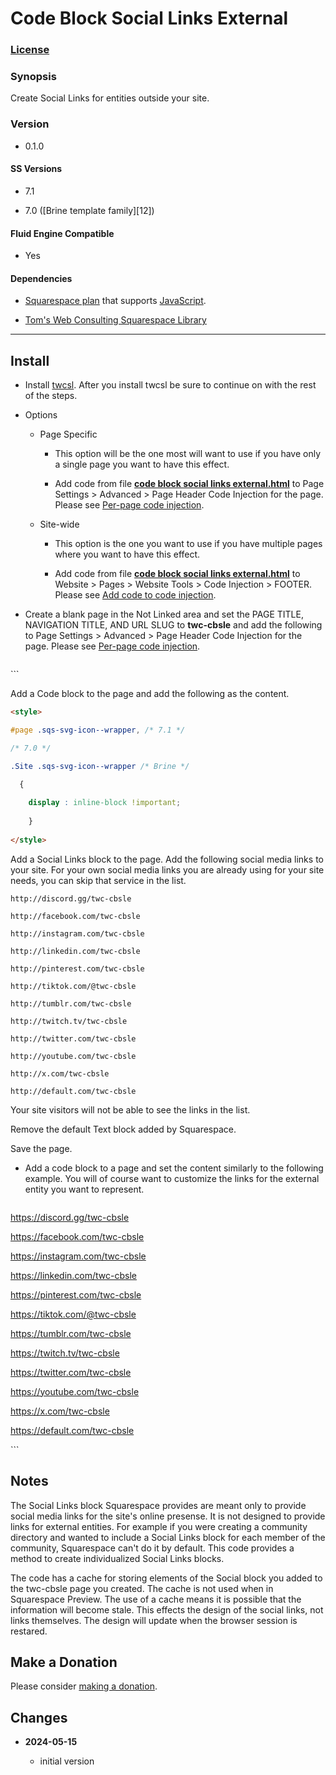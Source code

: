# Code Block Social Links External

### [License][1]

### Synopsis

Create Social Links for entities outside your site.

### Version

  * 0.1.0

#### SS Versions

  * 7.1
  
  * 7.0 ([Brine template family][12])

#### Fluid Engine Compatible

  * Yes

#### Dependencies

  * [Squarespace plan][2] that supports [JavaScript][3].
  
  * [Tom's Web Consulting Squarespace Library][4]

---

## Install

* Install [twcsl][5]. After you install twcsl be sure to continue on with the
  rest of the steps.
  
* Options

  * Page Specific
  
    * This option will be the one most will want to use if you have only a
      single page you want to have this effect.
      
    * Add code from file **[code block social links external.html][6]** to Page
      Settings > Advanced > Page Header Code Injection for the page. Please see
      [Per-page code injection][7].
      
  * Site-wide
  
    * This option is the one you want to use if you have multiple pages where
      you want to have this effect.
      
    * Add code from file **[code block social links external.html][6]** to
      Website > Pages > Website Tools > Code Injection > FOOTER. Please see [Add
      code to code injection][8].
      
* Create a blank page in the Not Linked area and set the PAGE TITLE, NAVIGATION
  TITLE, AND URL SLUG to **twc-cbsle** and add the following to Page Settings >
  Advanced > Page Header Code Injection for the page. Please see [Per-page code
  injection][7].
  
  ```html
<meta name="robots" content="noindex" />
  ```
  
  Add a Code block to the page and add the following as the content.
  
  ```html
<style>

  #page .sqs-svg-icon--wrapper, /* 7.1 */
  
  /* 7.0 */
  
  .Site .sqs-svg-icon--wrapper /* Brine */
  
    {
    
      display : inline-block !important;
      
      }
      
  </style>
  ```
  
  Add a Social Links block to the page. Add the following social media links to
  your site. For your own social media links you are already using for your site
  needs, you can skip that service in the list.
  
  ```text
  http://discord.gg/twc-cbsle
  
  http://facebook.com/twc-cbsle
  
  http://instagram.com/twc-cbsle
  
  http://linkedin.com/twc-cbsle
  
  http://pinterest.com/twc-cbsle
  
  http://tiktok.com/@twc-cbsle
  
  http://tumblr.com/twc-cbsle
  
  http://twitch.tv/twc-cbsle
  
  http://twitter.com/twc-cbsle
  
  http://youtube.com/twc-cbsle
  
  http://x.com/twc-cbsle
  
  http://default.com/twc-cbsle
  ```
  
  Your site visitors will not be able to see the links in the list.
  
  Remove the default Text block added by Squarespace.
  
  Save the page.
  
* Add a code block to a page and set the content similarly to the following
  example. You will of course want to customize the links for the external
  entity you want to represent.
  
  ```html
<x-twc-cbsle>

  https://discord.gg/twc-cbsle
  
  https://facebook.com/twc-cbsle
  
  https://instagram.com/twc-cbsle
  
  https://linkedin.com/twc-cbsle
  
  https://pinterest.com/twc-cbsle
  
  https://tiktok.com/@twc-cbsle
  
  https://tumblr.com/twc-cbsle
  
  https://twitch.tv/twc-cbsle
  
  https://twitter.com/twc-cbsle
  
  https://youtube.com/twc-cbsle
  
  https://x.com/twc-cbsle
  
  https://default.com/twc-cbsle
  
  </x-twc-cbsle>
  ```

## Notes

The Social Links block Squarespace provides are meant only to provide social
media links for the site's online presense. It is not designed to provide links
for external entities. For example if you were creating a community directory
and wanted to include a Social Links block for each member of the community,
Squarespace can't do it by default. This code provides a method to create
individualized Social Links blocks.

The code has a cache for storing elements of the Social block you added to the
twc-cbsle page you created. The cache is not used when in Squarespace Preview.
The use of a cache means it is possible that the information will become stale.
This effects the design of the social links, not links themselves. The design
will update when the browser session is restared.

## Make a Donation

Please consider [making a donation][9].

## Changes

<!-- * **2021-05-19**

  * added a choice of paragraph styles
  * user can set store url slug
  * bumped version to 0.2d0
  -->
* **2024-05-15**

  * initial version

[1]: https://github.com/tomsWebConsulting/twcsl/blob/main/LICENSE.txt#L1
[2]: https://support.squarespace.com/hc/en-us/articles/212512738-Brine-template-family
[2]: https://www.squarespace.com/pricing
[3]: https://en.wikipedia.org/wiki/JavaScript
[4]: https://github.com/tomsWebConsulting/twcsl
[5]: https://github.com/tomsWebConsulting/twcsl#install-options
[6]: code%20block%20social%20links%20external.html#L1
[7]: https://support.squarespace.com/hc/en-us/articles/205815908-Using-code-injection#toc-per-page-code-injection
[8]: https://support.squarespace.com/hc/en-us/articles/205815908-Using-code-injection#toc-add-code-to-code-injection
[9]: https://github.com/tomsWebConsulting/twcsl#make-a-donation
